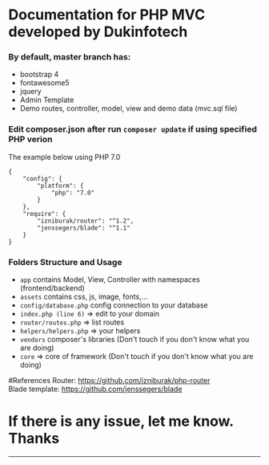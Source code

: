 # Documentation for PHP MVC developed by Dukinfotech

### By default, master branch has: 
- bootstrap 4
- fontawesome5
- jquery
- Admin Template
- Demo routes, controller, model, view and demo data (mvc.sql file)

### Edit composer.json after run ``` composer update ``` if using specified PHP verion
The example below using PHP 7.0
```
{
    "config": {
        "platform": {
            "php": "7.0"
        }
    },
    "require": {
        "izniburak/router": "^1.2",
        "jenssegers/blade": "^1.1"
    }
}
```
### Folders Structure and Usage

- ```app``` contains Model, View, Controller with namespaces (frontend/backend)
- ```assets``` contains css, js, image, fonts,...
- ```config/database.php``` config connection to your database
- ```index.php (line 6)``` => edit to your domain
- ```router/routes.php``` => list routes
- ```helpers/helpers.php``` => your helpers
- ```vendors``` composer's libraries (Don't touch if you don't know what you are doing)
- ```core``` => core of framework (Don't touch if you don't know what you are doing)

#References
Router: https://github.com/izniburak/php-router <br />
Blade template: https://github.com/jenssegers/blade

# If there is any issue, let me know. Thanks
--------------------------------------------------